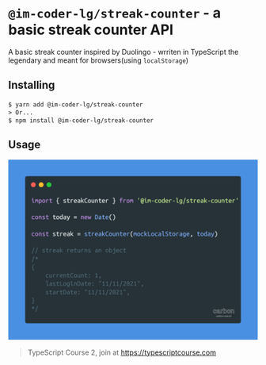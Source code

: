 # `@im-coder-lg/streak-counter` - a basic streak counter API

A basic streak counter inspired by Duolingo - wrriten in TypeScript the legendary and meant for browsers(using `localStorage`)

## Installing

```shell
$ yarn add @im-coder-lg/streak-counter
> Or...
$ npm install @im-coder-lg/streak-counter
```

## Usage

![API Implementation](./assets/carbon.png)

> TypeScript Course 2, join at https://typescriptcourse.com

